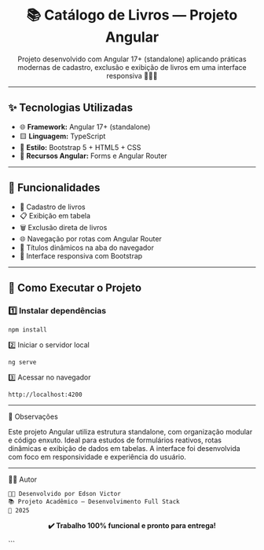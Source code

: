 <h1 align="center">📚 Catálogo de Livros — Projeto Angular</h1>

<p align="center">
  Projeto desenvolvido com Angular 17+ (standalone) aplicando práticas modernas de cadastro, exclusão e exibição de livros em uma interface responsiva 📘📗📕
</p>

---

## ✨ Tecnologias Utilizadas

- 🌐 **Framework:** Angular 17+ (standalone)
- 🟨 **Linguagem:** TypeScript
- 🎨 **Estilo:** Bootstrap 5 + HTML5 + CSS
- 🧭 **Recursos Angular:** Forms e Angular Router

---

## 🎯 Funcionalidades

- 📖 Cadastro de livros
- 📋 Exibição em tabela
- 🗑️ Exclusão direta de livros
- 🌐 Navegação por rotas com Angular Router
- 🧭 Títulos dinâmicos na aba do navegador
- 📱 Interface responsiva com Bootstrap

---

## 🚀 Como Executar o Projeto

### 1️⃣ Instalar dependências

```
npm install
```

2️⃣ Iniciar o servidor local
```
ng serve
```
3️⃣ Acessar no navegador
```
http://localhost:4200
```

---

📌 Observações

Este projeto Angular utiliza estrutura standalone, com organização modular e código enxuto.
Ideal para estudos de formulários reativos, rotas dinâmicas e exibição de dados em tabelas.
A interface foi desenvolvida com foco em responsividade e experiência do usuário.

---

👨‍🎓 Autor
```
👨‍🏫 Desenvolvido por Edson Victor
📚 Projeto Acadêmico – Desenvolvimento Full Stack
📆 2025
```

<p align="center"> <strong>✔️ Trabalho 100% funcional e pronto para entrega!</strong> </p> ```
